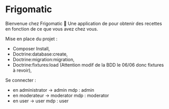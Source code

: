 # Frigomatic

Bienvenue chez Frigomatic :wave: Une application de pour obtenir des recettes en fonction de ce que vous avez chez vous.

Mise en place du projet :

- Composer Install,
- Doctrine:database:create,
- Doctrine:migration:migration,
- Doctrine:fixtures:load (Attention modif de la BDD le 06/06 donc fixtures à revoir),

Se connecter :
- en administrator -> admin mdp : admin 
- en moderateur -> moderator mdp : moderator
- en user -> user mdp : user


